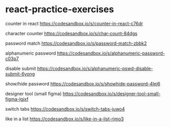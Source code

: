 # react-practice-exercises
 
counter in react
https://codesandbox.io/s/counter-in-react-c76dr

character counter
https://codesandbox.io/s/char-count-84dgs

password match
https://codesandbox.io/s/password-match-zbbk2

alphanumeric password
https://codesandbox.io/s/alphanumeric-password-c03p7

disable submit
https://codesandbox.io/s/alphanumeric-pswd-disable-submit-6yong

show/hide password
https://codesandbox.io/s/showhide-password-4lej6

designer tool (small figma)
https://codesandbox.io/s/designer-tool-small-figma-lgjxf

switch tabs
https://codesandbox.io/s/switch-tabs-juwo4

like in a list
https://codesandbox.io/s/like-in-a-list-rjmo3


